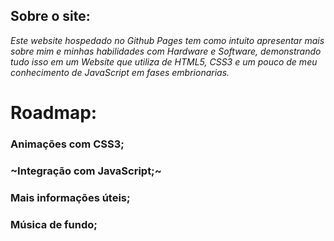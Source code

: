 ## Sobre o site:
*Este website hospedado no Github Pages tem como intuito apresentar mais sobre mim e minhas habilidades com Hardware e Software, demonstrando tudo isso em um Website que utiliza de HTML5, CSS3 e um pouco de meu conhecimento de JavaScript em fases embrionarias.*
# Roadmap:
### Animações com CSS3;
### ~Integração com JavaScript;~
### Mais informações úteis;
### Música de fundo;
